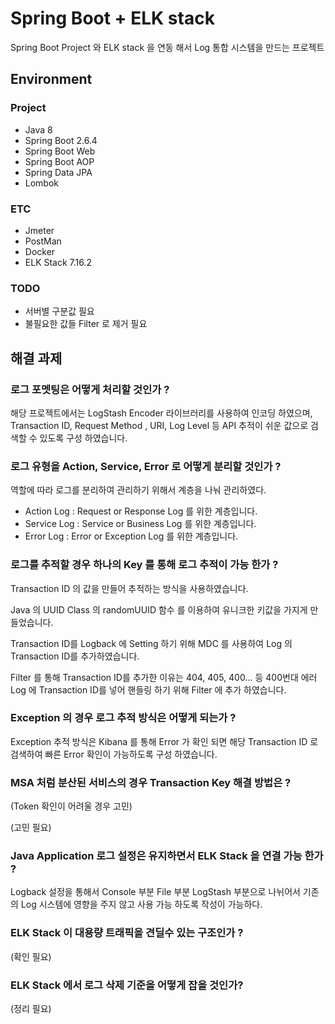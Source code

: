 # Spring Boot + ELK stack
Spring Boot Project 와 ELK stack 을 연동 해서 Log 통합 시스템을 만드는 프로젝트

## Environment
### Project
* Java 8
* Spring Boot 2.6.4
* Spring Boot Web
* Spring Boot AOP
* Spring Data JPA
* Lombok
### ETC
* Jmeter
* PostMan
* Docker
* ELK Stack 7.16.2

### TODO
* 서버별 구분값 필요
* 불필요한 값들 Filter 로 제거 필요

## 해결 과제
### 로그 포멧팅은 어떻게 처리할 것인가 ?
해당 프로젝트에서는 LogStash Encoder 라이브러리를 사용하여 인코딩 하였으며, 
Transaction ID, Request Method , URI, Log Level 등 API 추적이 쉬운 값으로 검색할 수 있도록 구성 하였습니다. 
### 로그 유형을 Action, Service, Error 로 어떻게 분리할 것인가 ?
역할에 따라 로그를 분리하여 관리하기 위해서 계층을 나눠 관리하였다.

* Action Log : Request or Response Log 를 위한 계층입니다.
* Service Log : Service or Business Log 를 위한 계층입니다.
* Error Log : Error or Exception Log 를 위한 계층입니다.
### 로그를 추적할 경우 하나의 Key 를 통해 로그 추적이 가능 한가 ?
Transaction ID 의 값을 만들어 추적하는 방식을 사용하였습니다.

Java 의 UUID Class 의 randomUUID 함수 를 이용하여 유니크한 키값을 가지게 만들었습니다.

Transaction ID를 Logback 에 Setting 하기 위해 MDC 를 사용하여 Log 의 Transaction ID를 추가하였습니다.

Filter 를 통해 Transaction ID를 추가한 이유는 404, 405, 400... 등 400번대 에러 Log 에 Transaction ID를 넣어 핸들링 하기 위해 Filter 에 추가 하였습니다.
### Exception 의 경우 로그 추적 방식은 어떻게 되는가 ?
Exception 추적 방식은 Kibana 를 통해 Error 가 확인 되면 해당 Transaction ID 로 검색하여 빠른 Error 확인이 가능하도록 구성 하였습니다.
### MSA 처럼 분산된 서비스의 경우 Transaction Key 해결 방법은 ? 
(Token 확인이 어려울 경우 고민)

(고민 필요)
### Java Application 로그 설정은 유지하면서 ELK Stack 을 연결 가능 한가 ?
Logback 설정을 통해서 Console 부분 File 부분 LogStash 부분으로 나뉘어서 기존의 Log 시스템에 영향을 주지 않고 사용 가능 하도록 작성이 가능하다.

### ELK Stack 이 대용량 트래픽을 견딜수 있는 구조인가 ?
(확인 필요)

### ELK Stack 에서 로그 삭제 기준을 어떻게 잡을 것인가?
(정리 필요)